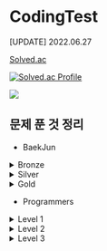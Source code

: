 # CodingTest

[UPDATE] 2022.06.27

[Solved.ac](https://solved.ac/profile/ohw9930)

[![Solved.ac Profile](http://mazassumnida.wtf/api/v2/generate_badge?boj=ohw9930)](https://solved.ac/ohw9930/)

<img src="https://ghchart.rshah.org/HyunWoo9930"/>

## 문제 푼 것 정리

- BaekJun

<details>
<summary>Bronze</summary>

|  번호   |       문제이름        |   난이도    |  언어  |
|:-----:|:-----------------:|:--------:|:----:|
| 1000  |        A+B        | Bronze 5 | Java |
| 1001  |        A-B        | Bronze 5 | Java |
| 1271  |      엄청난 부자2      | Bronze 5 | Java |
| 1550  |       16진수        | Bronze 5 | Java |
| 2238  |      긴자리 계산       | Bronze 5 | Java |
| 2475  |        검증수        | Bronze 5 | Java |
| 2557  |    Hello World    | Bronze 5 | Java |
| 2558  |     A + B - 2     | Bronze 5 | Java |
| 2845  |    파티가 끝나고 난 뒤    | Bronze 5 | Java |
| 2914  |        저작권        | Bronze 5 | Java |
| 3003  |  킹,퀸,룩,비숍,나이트,폰   | Bronze 5 | Java |
| 3046  |        R2         | Bronze 5 | Java |
| 5337  |        웰컴         | Bronze 5 | Java |
| 5338  |    마이크로소프트 로고     | Bronze 5 | Java |
| 5339  |        콜센터        | Bronze 5 | Java |
| 5522  |       카드 게임       | Bronze 5 | Java |
| 5554  |     심부름 가는 길      | Bronze 5 | Java |
| 6749  |   Next in line    | Bronze 5 | Java |
| 7287  |        등록         | Bronze 5 | Java |
| 8370  |       Plane       | Bronze 5 | Java |
| 8393  |         합         | Bronze 5 | Java |
| 9653  |      스타워즈 로고      | Bronze 5 | Java |
| 9654  |     나부 함대 데이터     | Bronze 5 | Java |
| 10170 | NFC West vs North | Bronze 5 | Java |
| 10171 |        고양이        | Bronze 5 | Java |
| 10172 |         개         | Bronze 5 | Java |
| 10430 |        나머지        | Bronze 5 | Java |
| 10699 |       오늘 날짜       | Bronze 5 | Java |
| 10718 |   We love kriii   | Bronze 5 | Java |
| 10757 |     큰 수 A + B     | Bronze 5 | Java |
| 10869 |       사칙연산        | Bronze 5 | Java |
| 10926 |        ??!        | Bronze 5 | Java |
| 10998 |       A x B       | Bronze 5 | Java |
| 11654 |      아스키 코드       | Bronze 5 | Java |
| 11942 |    고려대는 사랑입니다     | Bronze 5 | Java |
| 1008  |        A/B        | Bronze 4 | Java |
| 1297  |       TV 크기       | Bronze 4 | Java |
| 1330  |     두 수 비교하기      | Bronze 4 | Java |
| 1712  |       손익분기점       | Bronze 4 | Java |
| 2420  |       사파리월드       | Bronze 4 | Java |
| 2480  |      주사위 세개       | Bronze 4 | Java |
| 2525  |       오븐 시계       | Bronze 4 | Java |
| 2530  |      인공지능 시계      | Bronze 4 | Java |
| 2588  |        곱셈         | Bronze 4 | Java |
| 2752  |       세수정렬        | Bronze 4 | Java |
| 2753  |        윤년         | Bronze 4 | Java |
| 3004  |      체스판 조각       | Bronze 4 | Java |
| 4299  |      AFC 웜블던      | Bronze 4 | Java |
| 5532  |       방학 숙제       | Bronze 4 | Java |
| 5543  |       상근날드        | Bronze 4 | Java |
| 5596  |       시험 점수       | Bronze 4 | Java |
| 9498  |       시험 성적       | Bronze 4 | Java |
| 14681 |      사분면 고르기      | Bronze 4 | Java |
| 1085  |     직사각형에서 탈출     | Bronze 3 | Java |
| 2438  |     별 찍기 - 1      | Bronze 3 | Java |
| 2439  |     별 찍기 - 2      | Bronze 3 | Java |
| 2739  |        구구단        | Bronze 3 | Java |
| 2741  |       N 찍기        | Bronze 3 | Java |
| 2742  |       기찍 N        | Bronze 3 | Java |
| 3009  |      네 번째 점       | Bronze 3 | Java |
| 2884  |       알람 시계       | Bronze 3 | Java |
| 3053  |      택시 기하학       | Bronze 3 | Java |
| 4153  |       직각삼각형       | Bronze 3 | Java |
| 10250 |      ACM 호텔       | Bronze 3 | Java |
| 10818 |      최소, 최대       | Bronze 3 | Java |
| 10871 |     X보다 작은 수      | Bronze 3 | Java |
| 10872 |       팩토리얼        | Bronze 3 | Java |
| 10950 |     A + B - 3     | Bronze 3 | Java |
| 10951 |     A + B - 4     | Bronze 3 | Java |
| 10952 |     A + B - 5     | Bronze 3 | Java |
| 11021 |     A + B - 7     | Bronze 3 | Java |
| 11022 |     A + B - 8     | Bronze 3 | Java |
| 1152  |      단어의 개수       | Bronze 2 | Java |
| 2231  |        분해합        | Bronze 2 | Java |
| 2292  |        벌집         | Bronze 2 | Java |
| 2562  |        최댓값        | Bronze 2 | Java |
| 2577  |      숫자의 개수       | Bronze 2 | Java |
| 2675  |      문자열 반복       | Bronze 2 | Java |
| 2775  |     부녀회장이 될테야     | Bronze 2 | Java |
| 2798  |        블랙잭        | Bronze 2 | Java |
| 2908  |        상수         | Bronze 2 | Java |
| 2920  |        음계         | Bronze 2 | Java |
| 3052  |        나머지        | Bronze 2 | Java |
| 5622  |        다이얼        | Bronze 2 | Java |
| 8958  |       OX퀴즈        | Bronze 2 | Java |
| 10809 |      알파벳 찾기       | Bronze 2 | Java |
| 10870 |     피보나치 수 5      | Bronze 2 | Java |
| 11720 |       숫자의 합       | Bronze 2 | Java |
| 15552 |     빠른 A + B      | Bronze 2 | Java |
| 15596 |     정수 N개의 합      | Bronze 2 | Java |
| 15829 |      Hashing      | Bronze 2 | Java |
| 1110  |      더하기 사이클      | Bronze 1 | Java |
| 1157  |       단어 공부       | Bronze 1 | Java |
| 1193  |       분수찾기        | Bronze 1 | Java |
| 1259  |       팰린드롬수       | Bronze 1 | Java |
| 1546  |        평균         | Bronze 1 | Java |
| 2839  |       설탕 배달       | Bronze 1 | Java |
| 2869  |   달팽이는 올라가고 싶다    | Bronze 1 | Java |
| 4344  |      평균은 넘겠지      | Bronze 1 | Java |
| 11050 |      이항 계수 1      | Bronze 1 | Java |
| 2750  |      수 정렬하기       | Bronze 1 | Java |

</details>
<details>
<summary>Silver</summary>

|  번호   |     문제이름     |   난이도    |  언어  |
|:-----:|:------------:|:--------:|:----:|
| 1181  |    단어 정렬     | Silver 5 | Java |
| 2581  |      소수      | Silver 5 | Java |
| 2609  | 최대공약수와 최소공배수 | Silver 5 | Java |
| 2751  |   수 정렬하기 2   | Silver 5 | Java |
| 2941  |  크로아티아 알파벳   | Silver 5 | Java |
| 4673  |    셀프 넘버     | Silver 5 | Java |
| 11653 |    소인수 분해    | Silver 5 | Java |
| 1158  |   요세푸스 문제    | Silver 5 | Java |
| 10989 |   수 정렬하기 3   | Silver 5 | Java |
| 11650 |   좌표 정렬하기    | Silver 5 | Java |
| 11651 |  좌표 정렬하기 2   | Silver 5 | Java |
| 10814 |   나이순 정렬하기   | Silver 5 | Java |
| 1427  |    소트인사이드    | Silver 5 | Java |
| 1436  |    영화감독 숌    | Silver 5 | Java |
| 1018  |  체스판 다시 칠하기  | Silver 5 | Java |
| 7568  |      덩치      | Silver 5 | Java |
| 1002  |      터렛      | Silver 4 | Java |
| 1065  |      한수      | Silver 4 | Java |
| 1978  |    소수 찾기     | Silver 4 | Java |
| 10828 |      스택      | Silver 4 | Java |
| 11656 |    접미사 배열    | Silver 4 | Java |
| 1676  |  팩토리얼 0의 개수  | Silver 4 | Java |
| 10845 |      큐       | Silver 4 | Java |
| 11866 |  요스푸스 문제 0   | Silver 4 | Java |
| 10773 |      제로      | Silver 4 | Java |
| 2164  |     카드 2     | Silver 4 | Java |
| 9012  |      괄호      | Silver 4 | Java |
| 4949  |   균형잡힌 세상    | Silver 4 | Java |
| 10866 |      덱       | Silver 4 | Java |
| 10816 |   숫자 카드 2    | Silver 4 | Java |
| 17413 |   단어 뒤집기 2   | Silver 3 | Java |
| 10799 |     쇠막대기     | Silver 3 | Java |
| 1874  |    스택 수열     | Silver 3 | Java |
| 1406  |     에디터      | Silver 3 | Java |
| 9613  |    GCD 합     | Silver 3 | Java |
| 1935  |   후위 표기식 2   | Silver 3 | Java |
| 15649 |   N과 M(1)    | Silver 3 | Java |
| 1463  |    1로 만들기    | Silver 3 | Java |
| 11726 |   2xn 타일링    | Silver 3 | Java |
| 11727 |  2xn 타일링 2   | Silver 3 | Java |
| 1095  |  1,2,3 더하기   | Silver 3 | Java |
| 1003  |   피보나치 함수    | Silver 3 | Java |
| 2108  |     통계학      | Silver 3 | Java |
| 2193  |     이친수      | Silver 3 | Java |
| 1966  |    프린터 큐     | Silver 3 | Java |
| 1929  |    소수 구하기    | Silver 2 | Java |
| 4948  |   베르트랑 공준    | Silver 2 | Java |
| 17087 |    숨바꼭질 6    | Silver 2 | Java |
| 2004  |   조합 0의 개수   | Silver 2 | Java |
| 15990 | 1,2,3 더하기 5  | Silver 2 | Java |
| 2805  |    나무 자르기    | Silver 2 | Java |
| 1654  |    랜선 자르기    | Silver 2 | Java |
| 9020  |   골드바흐의 추측   | Silver 1 | Java |
| 6588  |   골드바흐의 추측   | Silver 1 | Java |
| 11052 |   카드 구매하기    | Silver 1 | Java |
| 16194 |  카드 구매하기 2   | Silver 1 | Java |
| 10844 |   쉬운 계단 수    | Silver 1 | Java |
</details>
<details>
<summary>Gold</summary>

|  번호   |             문제이름             |  난이도   |  언어  |
|:-----:|:----------------------------:|:------:|:----:|
| 1011  | Fly me to the Alpha Centauri | Gold 5 | Java |
| 17298 |             오큰수              | Gold 4 | Java |
| 17299 |             오등큰수             | Gold 3 | Java |



</details>

- Programmers

<details>
<summary>Level 1</summary>

|       문제 이름       |                출처                |   언어    |
|:-----------------:|:--------------------------------:|:-------:|
| 로또의 최고 순위와 최저 순위  | 2021 Dev-Matching 웹 백엔드 개발자(상반기) |  Java   |
|     신규 아이디 추천     |    2021 카카오 BLIND RECRUITMENT    |  Java   |
|    숫자 문자열과 영단어    |        2021 카카오 채용연계형 인턴십        |  Java   |
|    크레인 인형뽑기 게임    |       2019 카카오 개발자 겨울 인턴십        |  Java   |
|     없는 숫자 더하기     |          월간 코드 챌린지 시즌 3          |  Java   |
|      음양 더하기       |          월간 코드 챌린지 시즌 2          |  Java   |
|        내적         |          월간 코드 챌린지 시즌 1          |  Java   |
|      소수 만들기       |   Summer/Winter Coding(~2018)    |  Java   |
|    완주하지 못한 선수     |                해시                |  Java   |
|       K번째수        |                정렬                | Python3 |
|       모의고사        |               완전탐색               |  Java   |
|        폰켓몬        |          찾아라 프로그래밍 마에스터          |  Java   |
|    약수의 개수와 덧셈     |          월간 코드 챌린지 시즌2           |  Java   |
|      3진법 뒤집기      |          월간 코드 챌린지 시즌 1          |  Java   |
|        예산         |   Summer/Winter Coding(~2018)    |  Java   |
|    두 개 뽑아서 더하기    |          월간 코드 챌린지 시즌 1          |  Java   |
|       2016년       |               연습문제               |  Java   |
|      최소직사각형       |             위클리 챌린지              |  Java   |
|  나머지가 1이 되는 수 찾기  |          월간 코드 챌린지 시즌 3          |  Java   |
|    부족한 금액 계산하기    |             위클리 챌린지              |  Java   |
|     [1차]비밀지도      |   2018 KAKAO BLIND RECRUITMENT   |  Java   |
|    가운데 글자 가져오기    |               연습문제               |  Java   |
|     [1차]다트 게임     |   2018 KAKAO BLIND RECRUITMENT   |  Java   |
|     같은 숫자는 싫어     |               연습문제               |  Java   |
|  나누어 떨어지는 숫자 배열   |               연습문제               |  Java   |
|    두 정수 사이의 합     |               연습문제               |  Java   |
|  문자열 내 마음대로 정렬하기  |               연습문제               |  Java   |
|  문자열 내 p와 y의 개수   |               연습문제               |  Java   |
|  문자열 내림차순으로 배치하기  |               연습문제               |  Java   |
|    문자열 다루기 기본     |               연습문제               |  Java   |
|    서울에서 김서방 찾기    |               연습문제               |  Java   |
|       소수 찾기       |               연습문제               |  Java   |
|   수박수박수박수박수박수?    |               연습문제               |  Java   |
|   문자열을 정수로 바꾸기    |               연습문제               |  Java   |
|       시저 암호       |               연습문제               |  Java   |
|       약수의 합       |               연습문제               |  Java   |
|    이상한 문자 만들기     |               연습문제               |  Java   |
|      자릿수 더하기      |               연습문제               |  Java   |
|  자연수 뒤집어 배열로 만들기  |               연습문제               |  Java   |
|  정수 내림차순으로 배치하기   |               연습문제               |  Java   |
|     정수 제곱근 판별     |               연습문제               |  Java   |
|   제일 작은 수 제거하기    |               연습문제               |  Java   |
|      짝수와 홀수       |               연습문제               |  Java   |
|   최대공약수와 최소공배수    |               연습문제               |  Java   |
|      콜라츠 추측       |               연습문제               |  Java   |
|      평균 구하기       |               연습문제               |  Java   |
|       하샤드 수       |               연습문제               |  Java   |
|    핸드폰 번호 가리기     |               연습문제               |  Java   |
|      행렬의 덧셈       |               연습문제               |  Java   |
| x만큼 간격이 있는 n개의 숫자 |               연습문제               |  Java   |
|     직사각형 별찍기      |               연습문제               |  Java   |
 |      신고결과 받기      |   2022 KAKAO BLIND RECRUITMENT   |  Java   |
</details>

<details>
<summary>Level 2</summary>

|       문제 이름       |              출처              |  언어  |
|:-----------------:|:----------------------------:|:----:|
|      전화번호 목록      |              해시              | Java |
|       가장 큰수       |              정렬              | Java |
|       주식가격        |             스택/큐             | Java |
|      숫자의 표현       |             연습문제             | Java |
|     최댓값과 최솟값      |             연습문제             | Java |
|      피보나치 수       |             연습문제             | Java |
|      행렬의 곱셈       |             연습문제             | Java |
|     주차 요금 계산      | 2022 KAKAO BLIND RECRUITMENT | Java |
 | JadenCase 문자열 만들기 |             연습문제             | Java |
 |      최솟값 만들기      |             연습문제             | Java |
 |       땅따먹기        |             연습문제             | Java |
 |      영어 끝말잇기      | Summer/Winter Coding(~2018)  | Java |
|     n개의 최소공배수     |             연습문제             | Java |


</details>

<details>
<summary>Level 3</summary>
아직..
</details>
